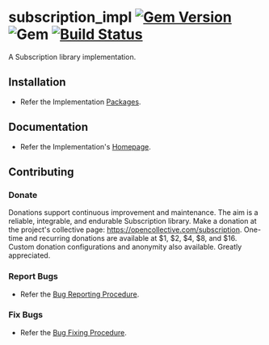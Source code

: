 # subscription_impl [![Gem Version](https://badge.fury.io/rb/subscription_impl.svg)](https://badge.fury.io/rb/subscription_impl) ![Gem](https://img.shields.io/gem/dt/subscription_impl) [![Build Status](https://travis-ci.com/Diligent-Software-LLC/subscription_impl.svg?branch=master)](https://travis-ci.com/Diligent-Software-LLC/subscription_impl)

A Subscription library implementation.

## Installation

- Refer the Implementation 
[Packages](https://docs.diligentsoftware.org/subscription-1/packages#implementation).

## Documentation

- Refer the Implementation's 
[Homepage](https://docs.diligentsoftware.org/subscription-1/implementation).

## Contributing

### Donate

Donations support continuous improvement and maintenance. The aim is a reliable,
integrable, and endurable Subscription library. Make a donation at the 
project's collective page: https://opencollective.com/subscription. 
One-time and recurring donations are available at $1, $2, $4, $8, and $16. 
Custom donation configurations and anonymity also available. Greatly
 appreciated.

### Report Bugs

- Refer the 
[Bug Reporting Procedure](https://github.com/Diligent-Software-LLC/subscription_impl/issues/1).

### Fix Bugs

- Refer the 
[Bug Fixing Procedure](https://github.com/Diligent-Software-LLC/subscription_impl/issues/2).
